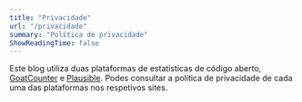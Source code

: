 ```yaml
---
title: "Privacidade"
url: "/privacidade"
summary: "Política de privacidade"
ShowReadingTime: false
---
```


Este blog utiliza duas plataformas de estatísticas de código aberto, [GoatCounter](https://www.goatcounter.com/) e [Plausible](https://plausible.io/privacy). Podes consultar a política de privacidade de cada uma das plataformas nos respetivos sites.